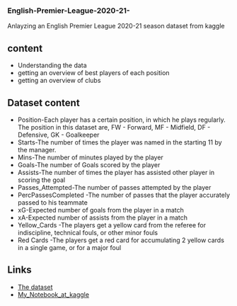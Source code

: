 ### **English-Premier-League-2020-21-**
Anlayzing an English Premier League 2020-21 season dataset from kaggle
## content
- Understanding the data
- getting an overview of best players of each position
- getting an overview of clubs 
## Dataset content
- Position-Each player has a certain position, in which he plays regularly. The position in this dataset are, FW - Forward, MF - Midfield, DF - Defensive, GK - Goalkeeper
- Starts-The number of times the player was named in the starting 11 by the manager.
- Mins-The number of minutes played by the player
- Goals-The number of Goals scored by the player
- Assists-The number of times the player has assisted other player in scoring the goal
- Passes_Attempted-The number of passes attempted by the player
- PercPassesCompleted	-The number of passes that the player accurately passed to his teammate
- xG-Expected number of goals from the player in a match
- xA-Expected number of assists from the player in a match
- Yellow_Cards	-The players get a yellow card from the referee for indiscipline, technical fouls, or other minor fouls
- Red Cards	-The players get a red card for accumulating 2 yellow cards in a single game, or for a major foul
## Links
- [The dataset](https://www.kaggle.com/rajatrc1705/english-premier-league202021)
- [My_Notebook_at_kaggle](https://www.kaggle.com/ziad22tarek/english-premier-league-2020-21)

